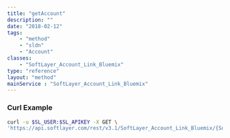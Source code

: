 ```yaml
---
title: "getAccount"
description: ""
date: "2018-02-12"
tags:
    - "method"
    - "sldn"
    - "Account"
classes:
    - "SoftLayer_Account_Link_Bluemix"
type: "reference"
layout: "method"
mainService : "SoftLayer_Account_Link_Bluemix"
---
```


### Curl Example
```bash
curl -u $SL_USER:$SL_APIKEY -X GET \
'https://api.softlayer.com/rest/v3.1/SoftLayer_Account_Link_Bluemix/{SoftLayer_Account_Link_BluemixID}/getAccount'
```
